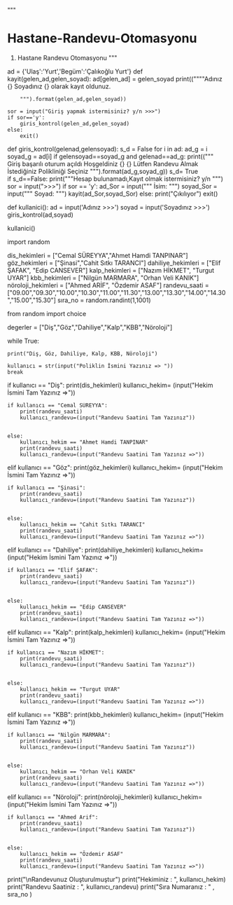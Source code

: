 """
# Hastane-Randevu-Otomasyonu
01. Hastane Randevu Otomasyonu
"""


ad = {'Ulaş':'Yurt','Begüm':'Çalıkoğlu Yurt'}
def kayit(gelen_ad,gelen_soyad):
	ad[gelen_ad] = gelen_soyad
	print((""""Adınız {} Soyadınız {} olarak kayıt oldunuz.

		""").format(gelen_ad,gelen_soyad))

	sor = input("Giriş yapmak istermisiniz? y/n >>>")
	if sor=='y':
		giris_kontrol(gelen_ad,gelen_soyad)
	else:
		exit()
def giris_kontrol(gelenad,gelensoyad):
	s_d = False
	for i in ad:
		ad_g = i
		soyad_g = ad[i]
		if gelensoyad==soyad_g and gelenad==ad_g:
			print(("""
				Giriş başarılı oturum açıldı
				Hoşgeldiniz {} {} 
                Lütfen Randevu Almak İstediğiniz Polikliniği Seçiniz
				""").format(ad_g,soyad_g))
			s_d= True		
	if s_d==False:
		print("""Hesap bulunamadı,Kayıt olmak istermisiniz?
			y/n
			""")
		sor = input(">>>")
		if sor == 'y':
			ad_Sor = input("""
				İsim:
			 """)
			soyad_Sor = input("""
				Soyad:
			 """)
			kayit(ad_Sor,soyad_Sor)
		else:
			print("Çıkılıyor")
			exit()

	
def kullanici():
	ad = input('Adınız >>>')
	soyad = input('Soyadınız >>>')
	giris_kontrol(ad,soyad)

kullanici()

import random

dis_hekimleri = ["Cemal SÜREYYA","Ahmet Hamdi TANPINAR"]
göz_hekimleri = ["Şinasi","Cahit Sıtkı TARANCI"]
dahiliye_hekimleri = ["Elif ŞAFAK", "Edip CANSEVER"]
kalp_hekimleri = ["Nazım HİKMET", "Turgut UYAR"]
kbb_hekimleri = ["Nilgün MARMARA", "Orhan Veli KANIK"]
nöroloji_hekimleri = ["Ahmed ARİF", "Özdemir ASAF"]
randevu_saati = ["09.00","09.30","10.00","10.30","11.00","11.30","13.00","13.30","14.00","14.30","15.00","15.30"]
sıra_no = random.randint(1,1001)

from random import choice

degerler = ["Diş","Göz","Dahiliye","Kalp","KBB","Nöroloji"]

while True:
    
    print("Diş, Göz, Dahiliye, Kalp, KBB, Nöroloji")
    
    kullanıcı = str(input("Poliklin İsmini Yazınız => "))
    break

if kullanıcı == "Diş":
    print(dis_hekimleri)
    kullanıcı_hekim= (input("Hekim İsmini Tam Yazınız =>"))
    
    if kullanıcı == "Cemal SÜREYYA":
        print(randevu_saati)
        kullanıcı_randevu=(input("Randevu Saatini Tam Yazınız"))
        
    
    else:
        kullanıcı_hekim == "Ahmet Hamdi TANPINAR"
        print(randevu_saati)
        kullanıcı_randevu=(input("Randevu Saatini Tam Yazınız =>"))

elif kullanıcı == "Göz":
    print(göz_hekimleri)
    kullanıcı_hekim= (input("Hekim İsmini Tam Yazınız =>"))
    
    if kullanıcı == "Şinasi":
        print(randevu_saati)
        kullanıcı_randevu=(input("Randevu Saatini Tam Yazınız"))
        
    
    else:
        kullanıcı_hekim == "Cahit Sıtkı TARANCI"
        print(randevu_saati)
        kullanıcı_randevu=(input("Randevu Saatini Tam Yazınız =>"))


elif kullanıcı == "Dahiliye":
    print(dahiliye_hekimleri)
    kullanıcı_hekim= (input("Hekim İsmini Tam Yazınız =>"))
    
    if kullanıcı == "Elif ŞAFAK":
        print(randevu_saati)
        kullanıcı_randevu=(input("Randevu Saatini Tam Yazınız"))
        
    
    else:
        kullanıcı_hekim == "Edip CANSEVER"
        print(randevu_saati)
        kullanıcı_randevu=(input("Randevu Saatini Tam Yazınız =>"))

elif kullanıcı == "Kalp":
    print(kalp_hekimleri)
    kullanıcı_hekim= (input("Hekim İsmini Tam Yazınız =>"))
    
    if kullanıcı == "Nazım HİKMET":
        print(randevu_saati)
        kullanıcı_randevu=(input("Randevu Saatini Tam Yazınız"))
        
    
    else:
        kullanıcı_hekim == "Turgut UYAR"
        print(randevu_saati)
        kullanıcı_randevu=(input("Randevu Saatini Tam Yazınız =>"))

elif kullanıcı == "KBB":
    print(kbb_hekimleri)
    kullanıcı_hekim= (input("Hekim İsmini Tam Yazınız =>"))
    
    if kullanıcı == "Nilgün MARMARA":
        print(randevu_saati)
        kullanıcı_randevu=(input("Randevu Saatini Tam Yazınız"))
        
    
    else:
        kullanıcı_hekim == "Orhan Veli KANIK"
        print(randevu_saati)
        kullanıcı_randevu=(input("Randevu Saatini Tam Yazınız =>"))


elif kullanıcı == "Nöroloji":
    print(nöroloji_hekimleri)
    kullanıcı_hekim= (input("Hekim İsmini Tam Yazınız =>"))
    
    if kullanıcı == "Ahmed Arif":
        print(randevu_saati)
        kullanıcı_randevu=(input("Randevu Saatini Tam Yazınız"))
        
    
    else:
        kullanıcı_hekim == "Özdemir ASAF"
        print(randevu_saati)
        kullanıcı_randevu=(input("Randevu Saatini Tam Yazınız =>"))





print("\nRandevunuz Oluşturulmuştur")
print("Hekiminiz : ", kullanıcı_hekim)
print("Randevu Saatiniz : ", kullanıcı_randevu) 
print("Sıra Numaranız : " , sıra_no )
      
